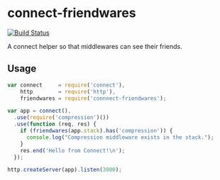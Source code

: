 connect-friendwares
===================

[![Build Status](https://travis-ci.org/sebinsua/connect-friendwares.png)](https://travis-ci.org/sebinsua/connect-friendwares)

A connect helper so that middlewares can see their friends.

Usage
-----

```javascript
var connect     = require('connect'),
    http        = require('http'),
    friendwares = require('connnect-friendwares');

var app = connect(),
  .use(require('compression')())
  .use(function (req, res) {
    if (friendwares(app.stack).has('compression')) {
      console.log("Compression middleware exists in the stack.");
    }
    res.end('Hello from Connect!\n');
  });

http.createServer(app).listen(3000);
```
